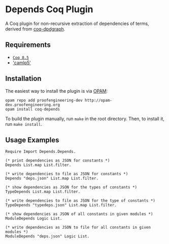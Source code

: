 Depends Coq Plugin
==================

A Coq plugin for non-recursive extraction of dependencies of terms, derived from [coq-dpdgraph](https://github.com/Karmaki/coq-dpdgraph).

Requirements
------------

- [`Coq 8.5`](https://coq.inria.fr/coq-85)
- ['camlp5'](https://camlp5.github.io)

Installation
------------

The easiest way to install the plugin is via [OPAM](http://opam.ocaml.org/doc/Install.html):

```
opam repo add proofengineering-dev http://opam-dev.proofengineering.org
opam install coq-depends
```

To build the plugin manually, run `make` in the root directory. Then, to install it, run `make install`.

Usage Examples
--------------

```coq
Require Import Depends.Depends.

(* print dependencies as JSON for constants *)
Depends List.map List.filter.

(* write dependencies to file as JSON for constants *)
Depends "deps.json" List.map List.filter.

(* show dependencies as JSON for the types of constants *)
TypeDepends List.map List.filter.

(* write dependencies to file as JSON for the type of constants *)
TypeDepends "typedeps.json" List.map List.filter.

(* show dependencies as JSON of all constants in given modules *)
ModuleDepends Logic List.

(* write dependencies as JSON to file for all constants in given modules *)
ModuleDepends "deps.json" Logic List.
```
